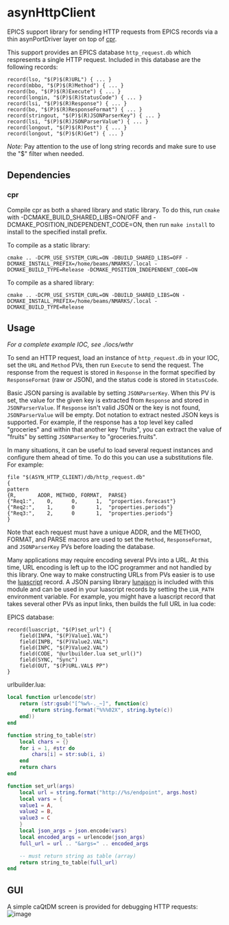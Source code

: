 # asynHttpClient

EPICS support library for sending HTTP requests from EPICS records via a thin
asynPortDriver layer on top of [cpr](https://github.com/libcpr/cpr).

This support provides an EPICS database `http_request.db` which respresents a single HTTP request.
Included in this database are the following records:
```
record(lso, "$(P)$(R)URL") { ... }
record(mbbo, "$(P)$(R)Method") { ... }
record(bo, "$(P)$(R)Execute") { ... }
record(longin, "$(P)$(R)StatusCode") { ... }
record(lsi, "$(P)$(R)Response") { ... }
record(bo, "$(P)$(R)ResponseFormat") { ... }
record(stringout, "$(P)$(R)JSONParserKey") { ... }
record(lsi, "$(P)$(R)JSONParserValue") { ... }
record(longout, "$(P)$(R)Post") { ... }
record(longout, "$(P)$(R)Get") { ... }
```
*Note:* Pay attention to the use of long string records and make sure to use the "$" filter when needed.

## Dependencies

### cpr

Compile cpr as both a shared library and static library. To do this, run `cmake`
with -DCMAKE_BUILD_SHARED_LIBS=ON/OFF and -DCMAKE_POSITION_INDEPENDENT_CODE=ON,
then run `make install` to install to the specified install prefix.

To compile as a static library:
```
cmake .. -DCPR_USE_SYSTEM_CURL=ON -DBUILD_SHARED_LIBS=OFF -DCMAKE_INSTALL_PREFIX=/home/beams/NMARKS/.local -DCMAKE_BUILD_TYPE=Release -DCMAKE_POSITION_INDEPENDENT_CODE=ON
```

To compile as a shared library:
```
cmake .. -DCPR_USE_SYSTEM_CURL=ON -DBUILD_SHARED_LIBS=ON -DCMAKE_INSTALL_PREFIX=/home/beams/NMARKS/.local -DCMAKE_BUILD_TYPE=Release
```

## Usage

*For a complete example IOC, see ./iocs/wthr*

To send an HTTP request, load an instance of `http_request.db` in your IOC, set the `URL` and `Method` PVs, then
run `Execute` to send the request. The response from the request is stored in `Response` in the format specified
by `ResponseFormat` (raw or JSON), and the status code is stored in `StatusCode`.

Basic JSON parsing is available by setting `JSONParserKey`. When this PV is set,
the value for the given key is extracted from `Response` and stored in `JSONParserValue`.
If `Response` isn't valid JSON or the key is not found, `JSONParserValue` will be empty.
Dot notation to extract nested JSON keys is supported. For example, if the response has
a top level key called "groceries" and within that another key "fruits", you can extract the value of "fruits"
by setting `JSONParserKey` to "groceries.fruits".

In many situations, it can be useful to load several request instances and configure them ahead of time.
To do this you can use a substitutions file. For example:
```
file "$(ASYN_HTTP_CLIENT)/db/http_request.db"
{
pattern
{R,       ADDR, METHOD, FORMAT,  PARSE}
{"Req1:",    0,      0,      1,  "properties.forecast"}
{"Req2:",    1,      0       1,  "properties.periods"}
{"Req3:",    2,      0       1,  "properties.periods"}
}
```
Note that each request must have a unique ADDR, and the METHOD, FORMAT, and PARSE macros are
used to set the `Method`, `ResponseFormat`, and `JSONParserKey` PVs before loading the database.

Many applications may require encoding several PVs into a URL. At this time, URL encoding is left
up to the IOC programmer and not handled by this library.
One way to make constructing URLs from PVs easier is to use the
[luascript](https://github.com/epics-modules/lua) record.
A JSON parsing library [lunajson](https://github.com/grafi-tt/lunajson) is included with this module
and can be used in your luascript records by setting the `LUA_PATH` environment variable. For example,
you might have a luascript record that takes several other PVs as input links, then builds the full
URL in lua code:

EPICS database:
```
record(luascript, "$(P)set_url") {
    field(INPA, "$(P)Value1.VAL")
    field(INPB, "$(P)Value2.VAL")
    field(INPC, "$(P)Value2.VAL")
    field(CODE, "@urlbuilder.lua set_url()")
    field(SYNC, "Sync")
    field(OUT, "$(P)URL.VAL$ PP")
}
```

urlbuilder.lua:
```lua
local function urlencode(str)
    return (str:gsub("[^%w%-._~]", function(c)
        return string.format("%%%02X", string.byte(c))
    end))
end

function string_to_table(str)
    local chars = {}
    for i = 1, #str do
        chars[i] = str:sub(i, i)
    end
    return chars
end

function set_url(args)
    local url = string.format("http://%s/endpoint", args.host)
    local vars = {
	value1 = A,
	value2 = B,
	value3 = C
    }
    local json_args = json.encode(vars)
    local encoded_args = urlencode(json_args)
    full_url = url .. "&args=" .. encoded_args

    -- must return string as table (array)
    return string_to_table(full_url)
end
```

## GUI
A simple caQtDM screen is provided for debugging HTTP requests:
![image](https://github.com/user-attachments/assets/f5ff36ec-3406-4649-ad27-ef182e13c310)


